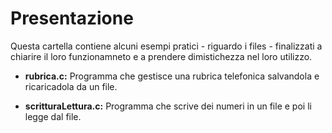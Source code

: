 # Presentazione
Questa cartella contiene alcuni esempi pratici - riguardo i files - finalizzati a chiarire il loro funzionamneto e a prendere dimistichezza nel loro utilizzo.


- __rubrica.c:__ Programma che gestisce una rubrica telefonica salvandola e ricaricadola da un file.

- __scritturaLettura.c:__ Programma che scrive dei numeri in un file e poi li legge dal file.